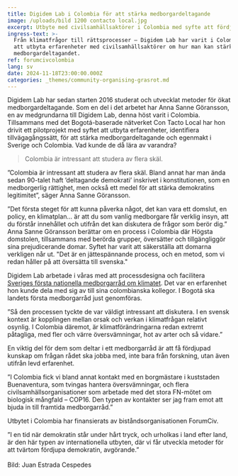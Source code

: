 ```yaml
---
title: Digidem Lab i Colombia för att stärka medborgardeltagande
image: /uploads/bild 1200 contacto local.jpg
excerpt: Utbyte med civilsamhällsaktörer i Colombia med syfte att fördjupa demokratin.
ingress-text: >-
  Från klimatfrågor till rättsprocesser – Digidem Lab har varit i Colombia för
  att utbyta erfarenheter med civilsamhällsaktörer om hur man kan stärka
  medborgardeltagandet. 
ref: forumcivcolombia
lang: sv
date: 2024-11-18T23:00:00.000Z
categories: _themes/community-organising-grasrot.md
---
```


Digidem Lab har sedan starten 2016 studerat och utvecklat metoder för ökat medborgardeltagande. Som en del i det arbetet har Anna Sanne Göransson, en av medgrundarna till Digidem Lab, denna höst varit i Colombia. Tillsammans
med det Bogotá-baserade nätverket Con Tacto Local har hon drivit ett pilotprojekt med syftet att utbyta erfarenheter, identifiera tillvägagångssätt, för att stärka medborgardeltagande och egenmakt i Sverige och Colombia. Vad kunde de då lära av varandra?

> Colombia är intressant att studera av flera skäl.

”Colombia är intressant att studera av flera skäl. Bland annat har man ända sedan 90-talet haft ’deltagande demokrati’ inskrivet i konstitutionen, som en medborgerlig rättighet, men också ett medel för att stärka demokratins legitimitet”, säger Anna Sanne Göransson.

”Det första steget för att kunna påverka något, det kan vara ett domslut, en policy, en klimatplan… är att du som vanlig medborgare får verklig insyn, att du förstår innehållet och utifrån det kan diskutera de frågor som berör dig.”
Anna Sanne Göransson berättar om en process i Colombia där Högsta domstolen, tillsammans med berörda grupper, översätter och tillgängliggör sina prejudicerande domar. Syftet har varit att säkerställa att domarna verkligen når
ut.
"Det är en jättespännande process, och en metod, som vi redan håller på att översätta till svenska."

Digidem Lab arbetade i våras med att processdesigna och facilitera [Sveriges första nationella medborgarråd om klimatet](https://digidemlab.org/news/medborgarrad-klimatet/). Det var en erfarenhet hon kunde dela med sig av till sina colombianska kollegor. I Bogotá ska landets
första medborgarråd just genomföras.

”Så den processen tyckte de var väldigt intressant att diskutera. I en svensk kontext är kopplingen mellan orsak och verkan i klimatfrågan relativt osynlig. I Colombia däremot, är klimatförändringarna redan extremt påtagliga, med fler och värre översvämningar, hot av arter och så vidare.”

En viktig del för dem som deltar i ett medborgarråd är att få fördjupad kunskap om frågan rådet ska jobba med, inte bara från forskning, utan även utifrån levd erfarenhet.

”I Colombia fick vi bland annat kontakt med en borgmästare i kuststaden Buenaventura, som tvingas hantera översvämningar, och flera civilsamhällsorganisationer som arbetade med det stora FN-mötet om biologisk mångfald – COP16. Den typen av kontakter ser jag fram emot att bjuda in till framtida medborgarråd.”

Utbytet i Colombia har finansierats av biståndsorganisationen ForumCiv.

”I en tid när demokratin står under hårt tryck, och urholkas i land efter land, är den här typen av internationella utbyten, där vi får utveckla metoder för att tvärtom fördjupa demokratin, avgörande.”\
\
Bild: Juan Estrada Cespedes
